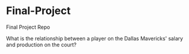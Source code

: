# Final-Project
Final Project Repo

What is the relationship between a player on the Dallas Mavericks' salary and production on the court?
